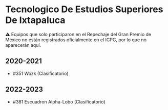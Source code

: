 # Tecnologico De Estudios Superiores De Ixtapaluca

:warning: Equipos que solo participaron en el Repechaje del Gran Premio de México no están registrados oficialmente en el ICPC, por lo que no aparecerán aquí.

## 2020-2021

- #351 Wozk (Clasificatorio)

## 2022-2023

- #381 Escuadron Alpha-Lobo (Clasificatorio)


